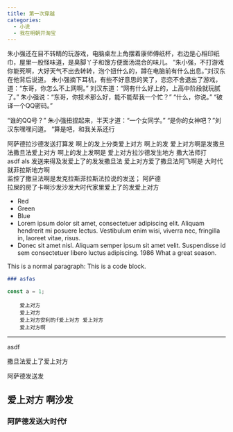 ```yaml
---
title: 第一次穿越
categories:
  - 小说
  - 我在明朝开淘宝
---
```


朱小强还在目不转睛的玩游戏，电脑桌左上角摆着康师傅纸杯，右边是心相印纸巾，屋里一股怪味道，是臭脚丫子和馊方便面汤混合的味儿。
”朱小强，不打游戏你能死啊，大好天气不出去转转，泡个妞什么的，蹲在电脑前有什么出息。”刘汉东在他背后说道。
朱小强摘下耳机，有些不好意思的笑了，恋恋不舍退出了游戏，道：“东哥，你怎么不上网啊。”
刘汉东道：“网有什么好上的，上高中阶段就玩腻了。”
朱小强说：“东哥，你技术那么好，能不能帮我一个忙？”
“什么，你说。”
“破译一个QQ密码。”

“谁的QQ号？”
朱小强扭捏起来，半天才道：“一个女同学。”
“是你的女神吧？”刘汉东嘿嘿问道。
“算是吧，和我关系还行

阿萨德拉沙德发送打算发
啊上的发上分类爱上对方
啊上的发 爱上对方啊是发撒旦法撒旦法爱上对方
啊上的发上发啊是 爱上对方拉沙德发生地方 撒大法师打  
asdf als 发送来得及发爱上了的发发撒旦法
爱上对方爱了撒旦法阿飞啊是 
大时代就菲拉斯地方啊  
监控了撒旦法啊是发克拉斯菲拉斯法拉说的发送； 阿萨德  
拉屎的房了卡啊沙发沙发大时代家里爱上了的发爱上对方  

- Red
- Green
- Blue
- Lorem ipsum dolor sit amet, consectetuer adipiscing elit.
  Aliquam hendrerit mi posuere lectus. Vestibulum enim wisi,
  viverra nec, fringilla in, laoreet vitae, risus.
- Donec sit amet nisl. Aliquam semper ipsum sit amet velit.
  Suspendisse id sem consectetuer libero luctus adipiscing.
  1986  What a great season.

This is a normal paragraph:
This is a code block.

````md
### asfas
````
``` js
const a = 1;
```

        爱上对方
        爱上对方
        爱上对方安利的f爱上对方 爱上对方
        爱上对方啊

---
asdf 
    

撒旦法爱上了爱上对方

阿萨德发送发

## 爱上对方 啊沙发

### 阿萨德发送大时代f


